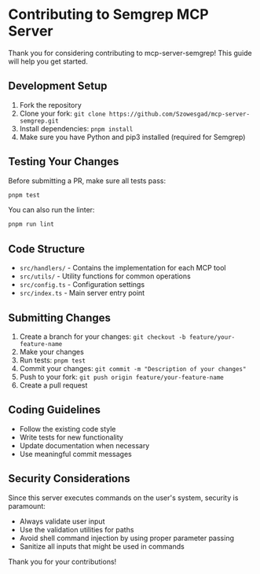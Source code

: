 # Contributing to Semgrep MCP Server

Thank you for considering contributing to mcp-server-semgrep! This guide will help you get started.

## Development Setup

1. Fork the repository
2. Clone your fork: `git clone https://github.com/Szowesgad/mcp-server-semgrep.git`
3. Install dependencies: `pnpm install`
4. Make sure you have Python and pip3 installed (required for Semgrep)

## Testing Your Changes

Before submitting a PR, make sure all tests pass:

```bash
pnpm test
```

You can also run the linter:

```bash
pnpm run lint
```

## Code Structure

- `src/handlers/` - Contains the implementation for each MCP tool
- `src/utils/` - Utility functions for common operations
- `src/config.ts` - Configuration settings
- `src/index.ts` - Main server entry point

## Submitting Changes

1. Create a branch for your changes: `git checkout -b feature/your-feature-name`
2. Make your changes
3. Run tests: `pnpm test`
4. Commit your changes: `git commit -m "Description of your changes"`
5. Push to your fork: `git push origin feature/your-feature-name`
6. Create a pull request

## Coding Guidelines

- Follow the existing code style
- Write tests for new functionality
- Update documentation when necessary
- Use meaningful commit messages

## Security Considerations

Since this server executes commands on the user's system, security is paramount:

- Always validate user input
- Use the validation utilities for paths
- Avoid shell command injection by using proper parameter passing
- Sanitize all inputs that might be used in commands

Thank you for your contributions!
